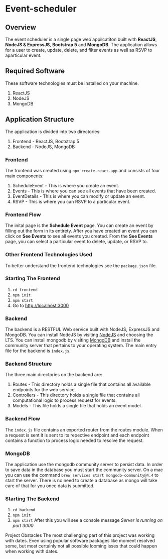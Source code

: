 # Event-scheduler

## Overview
The event scheduler is a single page web appilcatiton built with **ReactJS**, **NodeJS & ExpressJS**, **Bootstrap 5** and **MongoDB**. The application allows for a user to create, update, delete, and filter events as well as RSVP to aparticular event.

## Required Software
These software technologies must be installed on your machine.
1. ReactJS
2. NodeJS
3. MongoDB

## Application Structure
The application is divided into two directories:
1. Frontend - ReactJS, Bootstrap 5
2. Backend - NodeJS, MongoDB

### Frontend
The frontend was created using `npx create-react-app` and consists of four main components:
1. ScheduleEvent - This is where you create an event.
2. Events - This is where you can see all events that have been created.
3. EventDetails - This is where you can modify or update an event.
4. RSVP - This is where you can RSVP to a particular event.

### Frontend Flow
The inital page is the **Schedule Event** page. You can create an event by filling out the form in its entirety. After you have created an event you can click on **See Events** to see all events you created. From the **See Events** page, you can select a particular event to delete, update, or RSVP to.

### Other Frontend Technologies Used
To better understand the frontend technologies see the `package.json` file.

### Starting The Frontend
1. `cd frontend`
2. `npm init`
3. `npm start`
4. Go to [http://localhost:3000](http://localhost:3000)

### Backend
The backend is a RESTFUL Web service built with NodeJS, ExpressJS and MongoDB. You can install NodeJS by visiting [NodeJS](https://nodejs.org/en/) and choosing the LTS.
You can install mongodb by visiting [MongoDB](https://www.mongodb.com/try/download/community) and install the community server that pertains to your operating system.
The main entry file for the backend is `index.js`.

### Backend Structure
The three main directories on the backend are:
1. Routes - This directory holds a single file that contains all available endpoints for the web service.
2. Controllers - This directory holds a single file that contains all computational logic to process request for events.
3. Models - This file holds a single file that holds an event model.

### Backend Flow
The `index.js` file contains an exported router from the routes module. When a request is sent it is sent to its repective endpoint and each endpoint contains a function to process logic needed to resolve the request.

### MongoDB
The application use the mongodb community server to persist data. In order to save data in the database you must start the community server. On a mac you can use the command `brew services start mongodb-community@4.4` to start the server.
There is no need to create a database as mongo will take care of that for you once data is submitted.

### Starting The Backend
1. `cd backend`
2. `npm init`
3. `npm start`
After this you will see a console message *Server is running on port 3000*

Project Obstacles
The most challenging part of this project was working with dates. Even using popular software packages like moment resolved some, but most certainly not all possible looming isses that could happen when working with dates.
